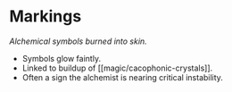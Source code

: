 # Markings
_Alchemical symbols burned into skin._

- Symbols glow faintly.  
- Linked to buildup of [[magic/cacophonic-crystals]].  
- Often a sign the alchemist is nearing critical instability.  
